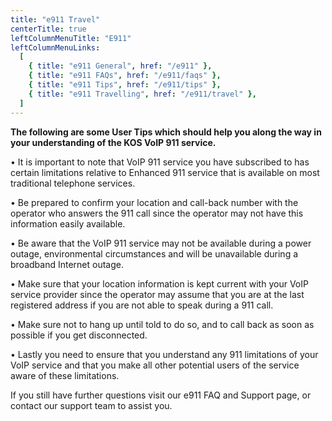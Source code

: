 ```yaml
---
title: "e911 Travel"
centerTitle: true
leftColumnMenuTitle: "E911"
leftColumnMenuLinks:
  [
    { title: "e911 General", href: "/e911" },
    { title: "e911 FAQs", href: "/e911/faqs" },
    { title: "e911 Tips", href: "/e911/tips" },
    { title: "e911 Travelling", href: "/e911/travel" },
  ]
---
```


**The following are some User Tips which should help you along the way in your understanding of the KOS VoIP 911 service.**

• It is important to note that VoIP 911 service you have subscribed to has certain limitations relative to Enhanced 911 service that is available on most traditional telephone services.

• Be prepared to confirm your location and call-back number with the operator who answers the 911 call since the operator may not have this information easily available.

• Be aware that the VoIP 911 service may not be available during a power outage, environmental circumstances and will be unavailable during a broadband Internet outage.

• Make sure that your location information is kept current with your VoIP service provider since the operator may assume that you are at the last registered address if you are not able to speak during a 911 call.

• Make sure not to hang up until told to do so, and to call back as soon as possible if you get disconnected.

• Lastly you need to ensure that you understand any 911 limitations of your VoIP service and that you make all other potential users of the service aware of these limitations.

If you still have further questions visit our <Link href="/e911/faqs">e911 FAQ and Support page</Link>, or <Link href="/contact">contact our support team</Link> to assist you.
